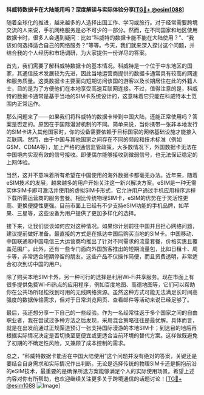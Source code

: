 **科威特数据卡在大陆能用吗？深度解读与实际体验分享[[TG💪+ @esim1088](https://t.me/s/esim1088)]**

随着全球化的推进，越来越多的人选择出国工作、学习或旅行。对于经常需要跨境交流的人来说，手机网络服务是必不可少的一部分。然而，在不同国家和地区使用数据卡时，很多人会遇到疑问：比如“科威特的数据卡能不能在大陆使用？”、“我该如何选择适合自己的网络服务？”等等。今天，我们就来深入探讨这个问题，并结合我的个人经历和市场调研，为大家提供一份详尽的答案。

首先，我们需要了解科威特数据卡的基本情况。科威特是一个位于中东地区的国家，其通信技术发展较为先进，因此当地运营商提供的数据卡通常具有较高的网速和服务质量。这类数据卡主要面向短期访问该国的游客以及长期居住在此的外籍人士，目的是为了方便他们在本地享受高速互联网连接。不过，值得注意的是，科威特的数据卡通常是基于当地的SIM卡系统设计的，这意味着它只能在科威特本土范围内正常运作。

那么问题来了——如果我们将科威特的数据卡带到中国大陆，还能正常使用吗？答案是否定的。原因在于国际漫游机制的不同。简单来说，当你携带一张非本地发行的SIM卡进入其他国家时，你的设备需要依赖于目标国家的网络基础设施才能接入互联网。然而，由于中国与其他国家之间存在不同的频段和技术标准（例如GSM、CDMA等），加上严格的通信监管政策，大多数情况下，外国数据卡无法在中国境内实现有效的信号接收。即便偶尔能够接收到微弱信号，也无法保证稳定的上网体验。

当然，这并不意味着所有希望在中国使用的海外数据卡都毫无办法。近年来，随着eSIM技术的发展，越来越多的用户开始关注这一新兴解决方案。eSIM是一种无需实体SIM卡即可激活并使用的虚拟SIM卡形式，它允许用户通过手机应用程序远程下载所需运营商的服务套餐。相比传统物理SIM卡，eSIM的优势在于灵活性更高、更换便捷性更强。目前市面上已经有不少支持eSIM功能的手机品牌，如苹果、三星等，这些设备为用户提供了更加多样化的选择。

接下来，让我们谈谈如何应对这种情况。如果你计划前往中国并且担心网络问题，建议提前做好准备。最直接的方式是在抵达中国后购买当地的SIM卡。中国移动、中国联通和中国电信三大运营商均推出了针对不同需求的流量套餐，价格实惠且覆盖范围广。此外，还有一些专门面向外国旅客推出的短期流量包，比如日租卡、周卡等，非常适合短期停留的朋友。这些产品不仅操作简便，而且资费透明，非常适合初次到访中国的用户。

除了购买本地SIM卡外，另一种可行的选择是利用Wi-Fi共享服务。现在市面上有很多提供免费Wi-Fi热点的应用程序，例如百度地图、高德地图等，它们可以帮助你在公共场所轻松找到可用的无线网络资源。虽然这种方式可能无法满足长时间高强度的数据传输需求，但对于日常浏览网页、查看邮件等活动来说已经足够了。

最后，我还想分享一下自己的一些经验。作为一名经常往返于多个国家之间的自由职业者，我在尝试过多种方法之后发现，采用混合策略往往是最优解。具体而言，就是在出发前通过正规渠道预订一张支持国际漫游的本地SIM卡；到达目的地后再根据实际情况决定是否切换至更便宜或更适合当前环境的替代方案。这样做既避免了初期的不确定性风险，又兼顾了成本控制的需求。

总之，“科威特数据卡能否在中国大陆使用”这个问题并没有绝对的答案，关键还是要结合自身需求和实际情况作出判断。无论是选择传统的物理SIM卡还是拥抱前沿的eSIM技术，最重要的是确保所选方案能够满足个人的实际使用场景。希望上述内容对你有所帮助，也欢迎继续关注更多关于跨境通信的话题讨论！[[TG💪+ @esim1088](https://t.me/s/esim1088) ![Image](https://i.postimg.cc/4NQfJmqS/Snipaste-2025-05-13-00-14-12.png)]